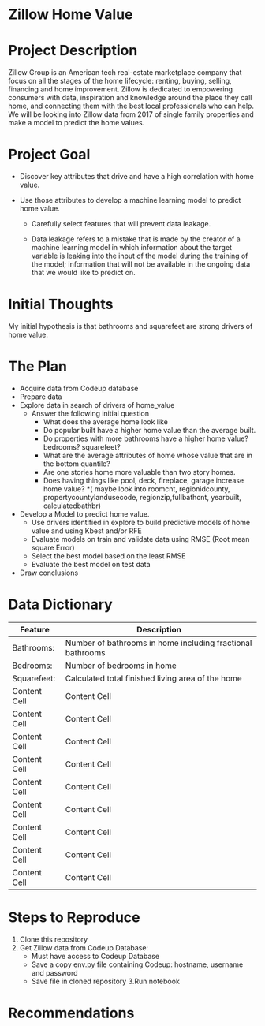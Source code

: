 # Zillow Home Value
# Project Description
Zillow Group  is an American tech real-estate marketplace company that focus on all the stages of the home lifecycle: renting, buying, selling, financing and home improvement. Zillow is dedicated to empowering consumers with data, inspiration and knowledge around the place they call home, and connecting them with the best local professionals who can help. We will be looking into Zillow data from 2017 of single family properties and make a model to predict the home values.

# Project Goal
* Discover key attributes that drive and have a high correlation with home value.

* Use those attributes to develop a machine learning model to predict home value.

    * Carefully select features that will prevent data leakage. 

    * Data leakage refers to a mistake that is made by the creator of a machine learning model in which information about the target variable is leaking into the input of the model during the training of the model; information that will not be available in the ongoing data that we would like to predict on.

# Initial Thoughts
My initial hypothesis is that bathrooms  and squarefeet are strong drivers of home value.

# The Plan
* Acquire data from Codeup database
* Prepare data
* Explore data in search of drivers of home_value
    * Answer the following initial question
        * What does the average home look like
        * Do popular built have a higher home value than the average built.
        * Do properties with more bathrooms have a higher home value? bedrooms? squarefeet?
        * What are the average attributes of home whose value that are in the bottom quantile?
        * Are one stories home more valuable than two story homes.
        * Does having things like pool, deck, fireplace, garage increase home value?
        *( maybe look into roomcnt, regionidcounty, propertycountylandusecode, regionzip,fullbathcnt, yearbuilt, calculatedbathbr)
* Develop a Model to predict home value.
    * Use drivers identified in explore to build predictive models of home value and using Kbest and/or RFE 
    * Evaluate models on train and validate data using RMSE (Root mean square Error)
    * Select the best model based on the least RMSE
    * Evaluate the best model on test data
* Draw conclusions


# Data Dictionary

 Feature          | Description|
| --------------- | ---------------------------------- |
| Bathrooms:   |  Number of bathrooms in home including fractional bathrooms |
| Bedrooms: | Number of bedrooms in home  |
| Squarefeet:  | Calculated total finished living area of the home |
| Content Cell  | Content Cell  |
| Content Cell  | Content Cell  |
| Content Cell  | Content Cell  |
| Content Cell  | Content Cell  |
| Content Cell  | Content Cell  |
| Content Cell  | Content Cell  |
| Content Cell  | Content Cell  |
| Content Cell  | Content Cell  |
| Content Cell  | Content Cell  |
# Steps to Reproduce
1. Clone this repository
2. Get Zillow data from Codeup Database:
    * Must have access to Codeup Database
    * Save a copy env.py file containing Codeup: hostname, username and password
    * Save file in cloned repository
3.Run notebook
# Recommendations
